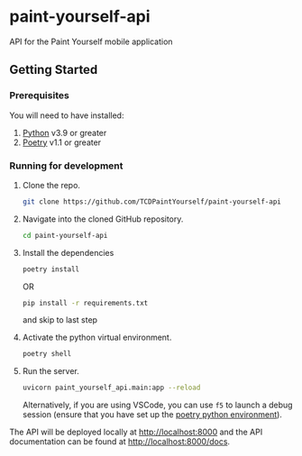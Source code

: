 # paint-yourself-api

API for the Paint Yourself mobile application

## Getting Started

### Prerequisites

You will need to have installed:

1. [Python](https://www.python.org/) v3.9 or greater
1. [Poetry](https://python-poetry.org/docs/#installation) v1.1 or greater

### Running for development

1. Clone the repo.

   ```bash
   git clone https://github.com/TCDPaintYourself/paint-yourself-api
   ```

1. Navigate into the cloned GitHub repository.

   ```bash
   cd paint-yourself-api
   ```

1. Install the dependencies

   ```bash
   poetry install
   ```
   OR

   ```bash
   pip install -r requirements.txt
   ```
   and skip to last step

1. Activate the python virtual environment.

   ```bash
   poetry shell
   ```
   


1. Run the server.

   ```bash
   uvicorn paint_yourself_api.main:app --reload
   ```

   Alternatively, if you are using VSCode, you can use `f5` to launch a debug
   session (ensure that you have set up the [poetry python
   environment](https://code.visualstudio.com/docs/python/environments#_select-and-activate-an-environment)).

The API will be deployed locally at <http://localhost:8000> and the API
documentation can be found at <http://localhost:8000/docs>.
